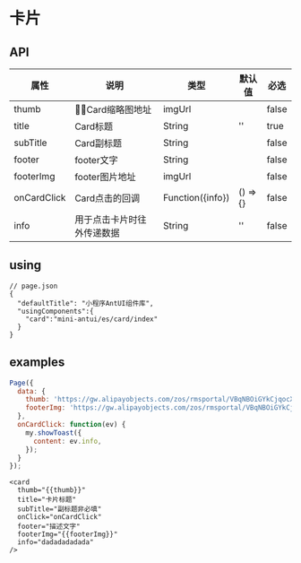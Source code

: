 # 卡片

## API

| 属性 | 说明 | 类型 | 默认值 | 必选 |
|----|----|----|----|----|
| thumb | Card缩略图地址	| imgUrl |  | false |
| title | Card标题 | String | '' | true |
| subTitle | Card副标题 | String |  | false |
| footer | footer文字 | String |  | false |
| footerImg | footer图片地址 | imgUrl | | false |
| onCardClick | Card点击的回调 | Function({info}) | () => {} | false |
| info | 用于点击卡片时往外传递数据	| String | '' | false |

## using

```
// page.json
{
  "defaultTitle": "小程序AntUI组件库",
  "usingComponents":{
    "card":"mini-antui/es/card/index"
  }
}
```


## examples

```js
Page({
  data: {
    thumb: 'https://gw.alipayobjects.com/zos/rmsportal/VBqNBOiGYkCjqocXjdUj.png',
    footerImg: 'https://gw.alipayobjects.com/zos/rmsportal/VBqNBOiGYkCjqocXjdUj.png',
  },
  onCardClick: function(ev) {
    my.showToast({
      content: ev.info,
    });
  }
});
```

```axml
<card
  thumb="{{thumb}}"
  title="卡片标题"
  subTitle="副标题非必填"
  onClick="onCardClick"
  footer="描述文字"
  footerImg="{{footerImg}}"
  info="dadadadadada"
/>
```

